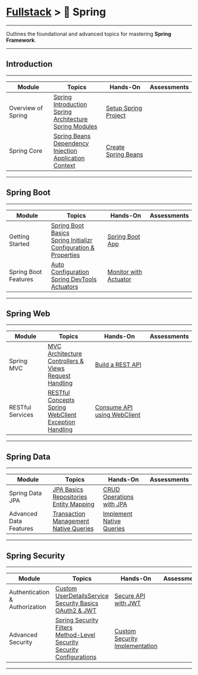 # [Fullstack](../) > 🌱 Spring

---

Outlines the foundational and advanced topics for mastering **Spring Framework**.

---
## Introduction
---

| Module | Topics | Hands-On | Assessments |
|----------|------------|------------|------|
| Overview of Spring | [Spring Introduction](./intro) <br> [Spring Architecture](./architecture) <br> [Spring Modules](./modules) | [Setup Spring Project](./handson/01-setup-spring-app) | |
| Spring Core | [Spring Beans](./beans) <br> [Dependency Injection](./dependency-injection) <br> [Application Context](./application-context) | [Create Spring Beans](./hands-on/02-create-spring-beans) | |

---
## Spring Boot
---

| Module | Topics | Hands-On | Assessments |
|----------|------------|------------|------|
| Getting Started | [Spring Boot Basics](./basics) <br> [Spring Initializr](./initializr) <br> [Configuration & Properties](./configuration) | [Spring Boot App](./hands-on/spring-boot-app) | |
| Spring Boot Features | [Auto Configuration](./auto-configuration) <br> [Spring DevTools](./devtools) <br> [Actuators](./actuators) | [Monitor with Actuator](./hands-on/actuator) | |

---
## Spring Web
---

| Module | Topics | Hands-On | Assessments |
|----------|------------|------------|------|
| Spring MVC | [MVC Architecture](./mvc-architecture) <br> [Controllers & Views](./controllers-views) <br> [Request Handling](./request-handling) | [Build a REST API](./hands-on/rest-api) | |
| RESTful Services | [RESTful Concepts](./restful-concepts) <br> [Spring WebClient](./webclient) <br> [Exception Handling](./exception-handling) | [Consume API using WebClient](./hands-on/webclient) | |

---
## Spring Data
---

| Module | Topics | Hands-On | Assessments |
|----------|------------|------------|------|
| Spring Data JPA | [JPA Basics](./jpa-basics) <br> [Repositories](./repositories) <br> [Entity Mapping](./entity-mapping) | [CRUD Operations with JPA](./hands-on/jpa-crud) | |
| Advanced Data Features | [Transaction Management](./transaction-management) <br> [Native Queries](./native-queries) | [Implement Native Queries](./hands-on/native-queries) | |

---
## Spring Security
---

| Module | Topics | Hands-On | Assessments |
|----------|------------|------------|------|
| Authentication & Authorization | [Custom UserDetailsService](./custom-userdetails) <br> [Security Basics](./security-basics) <br> [OAuth2 & JWT](./oauth2-jwt) | [Secure API with JWT](./hands-on/jwt-auth) | |
| Advanced Security | [Spring Security Filters](./security-filters) <br> [Method-Level Security](./method-level-security) <br> [Security Configurations](./security-configurations) | [Custom Security Implementation](./hands-on/custom-security) | |

---
